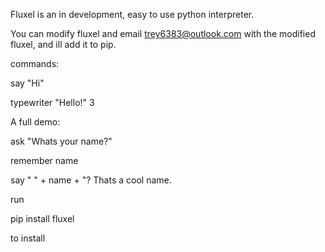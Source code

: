 Fluxel is an in development, easy to use python interpreter.

You can modify fluxel and email trey6383@outlook.com with the modified fluxel, and ill add it to pip.

commands:

say "Hi"

typewriter "Hello!" 3

A full demo:

ask "Whats your name?"

remember name

say " " + name + "? Thats a cool name.


run 

pip install fluxel

to install
